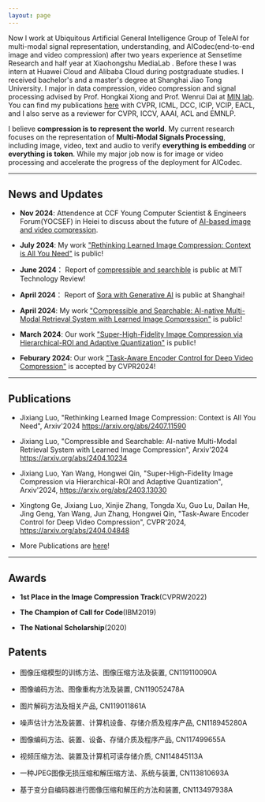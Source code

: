 ```yaml
---
layout: page
---
```


Now I work at Ubiquitous Artificial General Intelligence Group of TeleAI for multi-modal signal representation, understanding, and AICodec(end-to-end image and video compression) after two years experience at Sensetime Research and half year at Xiaohongshu MediaLab . Before these I was intern at Huawei Cloud and Alibaba Cloud during postgraduate studies. I received bachelor's and a master's degree at Shanghai Jiao Tong University. I major in data compression, video compression and signal processing advised by Prof. Hongkai Xiong and Prof. Wenrui Dai at [MIN lab](https://min.sjtu.edu.cn/). You can find my publications [here](https://scholar.google.com/citations?user=ua29MrwAAAAJ&hl=de) with CVPR, ICML, DCC, ICIP, VCIP, EACL, and I also serve as a reviewer for CVPR, ICCV, AAAI, ACL and EMNLP.

I believe **compression is to represent the world**. My current research focuses on the representation of **Multi-Modal Signals Processing**, including image, video, text and audio to verify **everything is embedding** or **everything is token**. While my major job now is for image or video processing and accelerate the progress of the deployment for AICodec.

---

## News and Updates

- **Nov 2024**: Attendence at CCF Young Computer Scientist & Engineers Forum(YOCSEF) in Heiei to discuss about the future of [AI-based image and video compression](https://mp.weixin.qq.com/s/FLwFMvz_fQr41FXdcXyH7Q).

-  **July 2024**: My work ["Rethinking Learned Image Compression: Context is All You Need"](https://arxiv.org/abs/2407.11590) is public!

- **June 2024**： Report of [compressible and searchible](https://www.mittrchina.com/news/detail/13461) is public at MIT Technology Review!

- **April 2024**： Report of [Sora with Generative AI](https://www.sohu.com/a/768385893_116132) is public at Shanghai!

- **April 2024**: My work ["Compressible and Searchable: AI-native Multi-Modal Retrieval System with Learned Image Compression"](https://arxiv.org/abs/2404.10234) is public!

- **March 2024**: Our work ["Super-High-Fidelity Image Compression via Hierarchical-ROI and Adaptive Quantization"](https://arxiv.org/abs/2403.13030) is public!

- **Feburary 2024**: Our work ["Task-Aware Encoder Control for Deep Video Compression"](https://arxiv.org/abs/2404.04848) is accepted by CVPR2024!

---

## Publications

* Jixiang Luo, "Rethinking Learned Image Compression: Context is All You Need", Arxiv'2024 https://arxiv.org/abs/2407.11590

* Jixiang Luo, "Compressible and Searchable: AI-native Multi-Modal Retrieval System with Learned Image Compression", Arxiv'2024 https://arxiv.org/abs/2404.10234

* Jixiang Luo, Yan Wang, Hongwei Qin, "Super-High-Fidelity Image Compression via Hierarchical-ROI and Adaptive Quantization", Arxiv'2024, https://arxiv.org/abs/2403.13030

* Xingtong Ge, Jixiang Luo, Xinjie Zhang, Tongda Xu, Guo Lu, Dailan He, Jing Geng, Yan Wang, Jun Zhang, Hongwei Qin, "Task-Aware Encoder Control for Deep Video Compression", CVPR'2024, https://arxiv.org/abs/2404.04848

* More Publications are [here](https://scholar.google.com/citations?user=ua29MrwAAAAJ&hl=de)!

---

## Awards

* **1st Place in the Image Compression Track**(CVPRW2022)

* **The Champion of Call for Code**(IBM2019)

* **The National Scholarship**(2020)

## Patents

* 图像压缩模型的训练方法、图像压缩方法及装置, CN119110090A

* 图像编码方法、图像重构方法及装置, CN119052478A

* 图片解码方法及相关产品, CN119011861A

* 噪声估计方法及装置、计算机设备、存储介质及程序产品, CN118945280A

* 图像编码方法、装置、设备、存储介质及程序产品, CN117499655A

* 视频压缩方法、装置及计算机可读存储介质, CN114845113A

* 一种JPEG图像无损压缩和解压缩方法、系统与装置, CN113810693A

* 基于变分自编码器进行图像压缩和解压的方法和装置, CN113497938A
